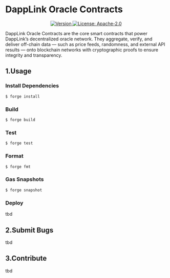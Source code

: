 # DappLink Oracle Contracts

<!--
parent:
  order: false
-->

<div align="center">
  <a href="https://github.com/dapplink-labs/oracle-contracts/releases/latest">
    <img alt="Version" src="https://img.shields.io/github/tag/dapplink-labs/oracle-contracts.svg" />
  </a>
  <a href="https://github.com/dapplink-labs/oracle-contracts/blob/main/LICENSE">
    <img alt="License: Apache-2.0" src="https://img.shields.io/github/license/dapplink-labs/oracle-contracts.svg" />
  </a>
</div>

DappLink Oracle Contracts are the core smart contracts that power DappLink’s decentralized oracle network.
They aggregate, verify, and deliver off-chain data — such as price feeds, randomness, and external API results — onto blockchain networks with cryptographic proofs to ensure integrity and transparency.


## 1.Usage

### Install Dependencies

```shell
$ forge install
```

### Build

```shell
$ forge build
```

### Test

```shell
$ forge test
```

### Format

```shell
$ forge fmt
```

### Gas Snapshots

```shell
$ forge snapshot
```

### Deploy

tbd

## 2.Submit Bugs
tbd

## 3.Contribute
tbd

